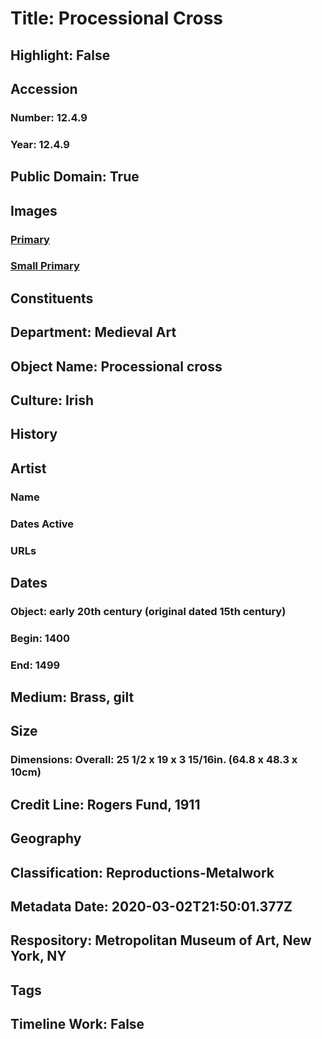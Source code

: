 # Title: Processional Cross
## Highlight: False
## Accession
### Number: 12.4.9
### Year: 12.4.9
## Public Domain: True
## Images
### [Primary](https://images.metmuseum.org/CRDImages/md/original/tem1249.jpg)
### [Small Primary](https://images.metmuseum.org/CRDImages/md/web-large/tem1249.jpg)
## Constituents
## Department: Medieval Art
## Object Name: Processional cross
## Culture: Irish
## History
## Artist
### Name
### Dates Active
### URLs
## Dates
### Object: early 20th century (original dated 15th century)
### Begin: 1400
### End: 1499
## Medium: Brass, gilt
## Size
### Dimensions: Overall: 25 1/2 x 19 x 3 15/16in. (64.8 x 48.3 x 10cm)
## Credit Line: Rogers Fund, 1911
## Geography
## Classification: Reproductions-Metalwork
## Metadata Date: 2020-03-02T21:50:01.377Z
## Respository: Metropolitan Museum of Art, New York, NY
## Tags
## Timeline Work: False